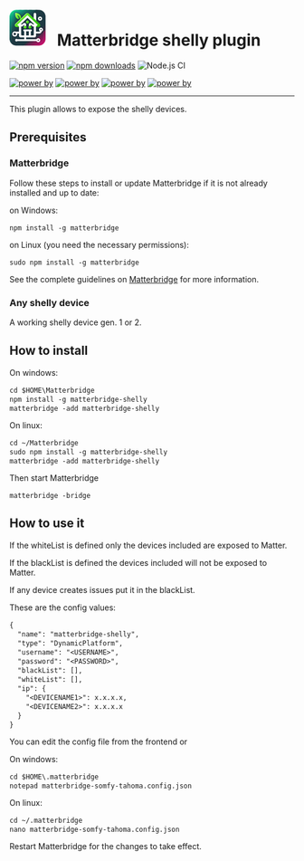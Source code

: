 # <img src="https://github.com/Luligu/matterbridge/blob/main/frontend/public/matterbridge%2064x64.png" alt="Matterbridge Logo" width="64px" height="64px">&nbsp;&nbsp;&nbsp;Matterbridge shelly plugin

[![npm version](https://img.shields.io/npm/v/matterbridge-somfy-tahoma.svg)](https://www.npmjs.com/package/matterbridge-shelly)
[![npm downloads](https://img.shields.io/npm/dt/matterbridge-somfy-tahoma.svg)](https://www.npmjs.com/package/matterbridge-shelly)
![Node.js CI](https://github.com/Luligu/matterbridge-shelly/actions/workflows/build%20matterbridge%20plugin.yml/badge.svg)

[![power by](https://img.shields.io/badge/powered%20by-matterbridge-blue)](https://www.npmjs.com/package/matterbridge)
[![power by](https://img.shields.io/badge/powered%20by-matter--history-blue)](https://www.npmjs.com/package/matter-history)
[![power by](https://img.shields.io/badge/powered%20by-node--ansi--logger-blue)](https://www.npmjs.com/package/node-ansi-logger)
[![power by](https://img.shields.io/badge/powered%20by-node--persist--manager-blue)](https://www.npmjs.com/package/node-persist-manager)

---

This plugin allows to expose the shelly devices. 

## Prerequisites

### Matterbridge

Follow these steps to install or update Matterbridge if it is not already installed and up to date:

on Windows:
```
npm install -g matterbridge
```

on Linux (you need the necessary permissions):
```
sudo npm install -g matterbridge
```

See the complete guidelines on [Matterbridge](https://github.com/Luligu/matterbridge/blob/main/README.md) for more information.

### Any shelly device

A working shelly device gen. 1 or 2.

## How to install

On windows:
```
cd $HOME\Matterbridge
npm install -g matterbridge-shelly
matterbridge -add matterbridge-shelly
```

On linux:
```
cd ~/Matterbridge
sudo npm install -g matterbridge-shelly
matterbridge -add matterbridge-shelly
```

Then start Matterbridge
```
matterbridge -bridge
```

## How to use it

If the whiteList is defined only the devices included are exposed to Matter.

If the blackList is defined the devices included will not be exposed to Matter.

If any device creates issues put it in the blackList.

These are the config values:

```
{
  "name": "matterbridge-shelly",
  "type": "DynamicPlatform",
  "username": "<USERNAME>",
  "password": "<PASSWORD>",
  "blackList": [],
  "whiteList": [],
  "ip": {
    "<DEVICENAME1>": x.x.x.x,
    "<DEVICENAME2>": x.x.x.x
  }
}
```

You can edit the config file from the frontend or

On windows:
```
cd $HOME\.matterbridge
notepad matterbridge-somfy-tahoma.config.json
```

On linux:
```
cd ~/.matterbridge
nano matterbridge-somfy-tahoma.config.json
```

Restart Matterbridge for the changes to take effect.


